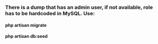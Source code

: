 <h3>There is a dump that has an admin user, if not available, role has to be hardcoded in MySQL. Use:</h3>
<h4>php artisan migrate</h4>
<h4>php artisan db:seed</h4>

